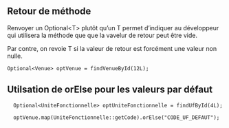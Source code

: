 ## Retour de méthode
Renvoyer un Optional\<T> plutôt qu’un T permet d’indiquer au développeur qui utilisera la méthode que que la vavelur de retour peut être vide.

Par contre, on revoie T si la valeur de retour est forcément une valeur non nulle.
```
Optional<Venue> optVenue = findVenueById(12L);
```
## Utilsation de orElse pour les valeurs par défaut
```
  Optional<UniteFonctionnelle> optUniteFonctionnelle = findUfById(4L);

  optVenue.map(UniteFonctionnelle::getCode).orElse("CODE_UF_DEFAUT");

```
